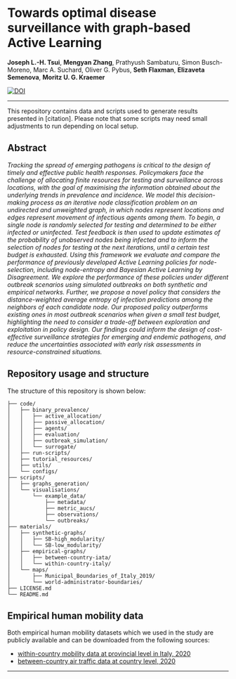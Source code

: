 # Towards optimal disease surveillance with graph-based Active Learning

​​**Joseph L.-H. Tsui**, **Mengyan Zhang**, Prathyush Sambaturu, Simon Busch-Moreno, Marc A. Suchard, Oliver G. Pybus, **Seth Flaxman**, **Elizaveta Semenova**, **Moritz U. G. Kraemer**

[![DOI](https://zenodo.org/badge/817429535.svg)](https://zenodo.org/doi/10.5281/zenodo.12198920)

---

This repository contains data and scripts used to generate results
presented in [citation]. Please note that some scripts may need small adjustments to run depending on local setup.

## Abstract

_Tracking the spread of emerging pathogens is critical to the design of timely and effective public health responses. Policymakers face the challenge of allocating finite resources for testing and surveillance across locations, with the goal of maximising the information obtained about the underlying trends in prevalence and incidence. We model this decision-making process as an iterative node classification problem on an undirected and unweighted graph, in which nodes represent locations and edges represent movement of infectious agents among them. To begin, a single node is randomly selected for testing and determined to be either infected or uninfected. Test feedback is then used to update estimates of the probability of unobserved nodes being infected and to inform the selection of nodes for testing at the next iterations, until a certain test budget is exhausted. Using this framework we evaluate and compare the performance of previously developed Active Learning policies for node-selection, including node-entropy and Bayesian Active Learning by Disagreement. We explore the performance of these policies under different outbreak scenarios using simulated outbreaks on both synthetic and empirical networks. Further, we propose a novel policy that considers the distance-weighted average entropy of infection predictions among the neighbors of each candidate node. Our proposed policy outperforms existing ones in most outbreak scenarios when given a small test budget, highlighting the need to consider a trade-off between exploration and exploitation in policy design. Our findings could inform the design of cost-effective surveillance strategies for emerging and endemic pathogens, and reduce the uncertainties associated with early risk assessments in resource-constrained situations._

## Repository usage and structure

The structure of this repository is shown below:

```
├── code/
│   ├── binary_prevalence/
│   │   ├── active_allocation/
│   │   ├── passive_allocation/
│   │   ├── agents/
│   │   ├── evaluation/
│   │   ├── outbreak_simulation/
│   │   └── surrogate/
│   ├── run-scripts/
│   ├── tutorial_resources/
│   ├── utils/
│   └── configs/
├── scripts/
│   ├── graphs_generation/
│   └── visualisations/
│       └── example_data/
│           ├── metadata/
│           ├── metric_aucs/
│           ├── observations/
│           └── outbreaks/
├── materials/
│   ├── synthetic-graphs/
│   │   ├── SB-high_modularity/
│   │   └── SB-low_modularity/
│   ├── empirical-graphs/
│   │   ├── between-country-iata/
│   │   └── within-country-italy/
│   └── maps/
│       ├── Municipal_Boundaries_of_Italy_2019/
│       └── world-administrator-boundaries/
├── LICENSE.md
└── README.md
```

## Empirical human mobility data

Both empirical human mobility datasets which we used in the study are publicly available and can be downloaded from the following sources:
- [within-country mobility data at provincial level in Italy, 2020](https://data.humdata.org/dataset/covid-19-mobility-italy)
- [between-country air traffic data at country level, 2020](https://zenodo.org/records/7472836)

---